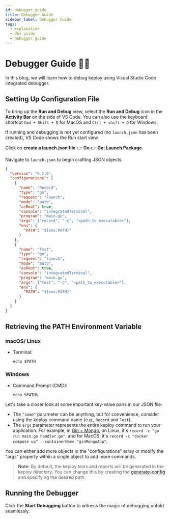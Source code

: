 ```yaml
---
id: debugger-guide
title: Debugger Guide
sidebar_label: Debugger Guide
tags:
  - explanation
  - dev guide
  - debugger guide
---
```


# Debugger Guide 👨‍🔧

In this blog, we will learn how to debug keploy using Visual Studio Code integrated debugger.

## Setting Up Configuration File

To bring up the **Run and Debug** view, select the **Run and Debug** icon in the **Activity Bar** on the side of VS Code. You can also use the keyboard shortcut `Cmd + Shift + D` for MacOS and `Ctrl + shift + D` for Windows.

If running and debugging is not yet configured (no `launch.json` has been created), VS Code shows the Run start view.

Click on **create a launch.json file** 👉 **Go** 👉 **Go: Launch Package**

Navigate to `launch.json` to begin crafting JSON objects.

```json
{
  "version": "0.2.0",
  "configurations": [
    {
      "name": "Record",
      "type": "go",
      "request": "launch",
      "mode": "auto",
      "asRoot": true,
      "console": "integratedTerminal",
      "program": "main.go",
      "args": ["record", "-c", "<path_to_executable>"],
      "env": {
        "PATH": "${env:PATH}"
      }
    },
    {
      "name": "Test",
      "type": "go",
      "request": "launch",
      "mode": "auto",
      "asRoot": true,
      "console": "integratedTerminal",
      "program": "main.go",
      "args": ["test", "-c", "<path_to_executable>"],
      "env": {
        "PATH": "${env:PATH}"
      }
    }
  ]
}
```
## Retrieving the PATH Environment Variable
### macOS/ Linux
<ul><li>

Terminal:

```shell
echo $PATH
```
</li>

</ul>


### Windows
<ul><li>

Command Prompt (CMD):
```shell
echo %PATH%
```

</li>

</ul>
Let's take a closer look at some important key-value pairs in our JSON file:

- The `"name"` parameter can be anything, but for convenience, consider using the keploy command name (e.g., `Record` and `Test`).
- The `args` parameter represents the entire keploy command to run your application. For example, in [Gin + Mongo](https://keploy.io/docs/quickstart/samples-gin/), on Linux, it's `record -c "go run main.go handler.go"`, and for MacOS, it's `record -c "docker compose up" --containerName "ginMongoApp"`.

You can either add more objects in the "configurations" array or modify the "args" property within a single object to add more commands.

> **Note**: By default, the keploy tests and reports will be generated in the keploy directory. You can change this by creating the [generate-config](https://keploy.io/docs/running-keploy/cli-commands/#generate-config) and specifying the desired path.

## Running the Debugger

Click the **Start Debugging** button to witness the magic of debugging unfold seamlessly.
